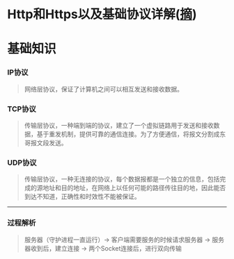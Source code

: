 # Http和Https以及基础协议详解([摘](https://www.jianshu.com/p/7573cc22fdb7))

# 基础知识
### IP协议
>网络层协议，保证了计算机之间可以相互发送和接收数据。
### TCP协议
>传输层协议，一种端到端的协议，建立了一个虚拟链路用于发送和接收数据，基于重发机制，提供可靠的通信连接。为了方便通信，将报文分割成东哥报文段发送。
### UDP协议
>传输层协议，一种无连接的协议，每个数据报都是一个独立的信息，包括完成的源地址和目的地址，在网络上以任何可能的路径传往目的地，因此能否到达不知道，正确性和时效性不能被保证。
*** 
### 过程解析
>服务器（守护进程一直运行）-> 客户端需要服务的时候请求服务器 -> 服务器收到后，建立连接 -> 两个Socket连接后，进行双向传输
